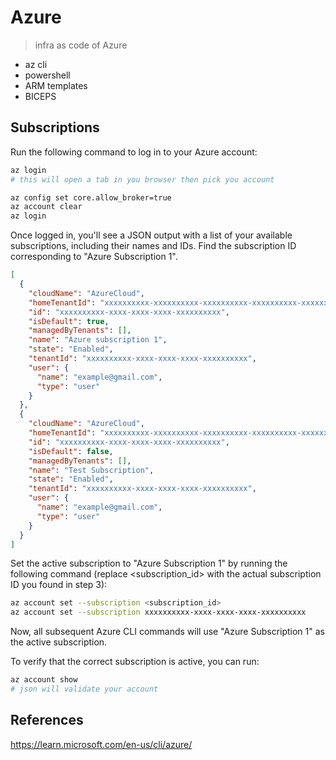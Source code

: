 # Azure 
> infra as code of Azure

- az cli
- powershell
- ARM templates
- BICEPS

## Subscriptions

Run the following command to log in to your Azure account:
```bash
az login
# this will open a tab in you browser then pick you account

az config set core.allow_broker=true
az account clear
az login
```

Once logged in, you'll see a JSON output with a list of your available subscriptions, including their names and IDs. Find the subscription ID corresponding to "Azure Subscription 1".
```json
[
  {
    "cloudName": "AzureCloud",
    "homeTenantId": "xxxxxxxxxx-xxxxxxxxxx-xxxxxxxxxx-xxxxxxxxxx-xxxxxxxxxx",
    "id": "xxxxxxxxxx-xxxx-xxxx-xxxx-xxxxxxxxxx", 
    "isDefault": true,
    "managedByTenants": [],
    "name": "Azure subscription 1",
    "state": "Enabled",
    "tenantId": "xxxxxxxxxx-xxxx-xxxx-xxxx-xxxxxxxxxx",
    "user": {
      "name": "example@gmail.com",
      "type": "user"
    }
  },
  {
    "cloudName": "AzureCloud",
    "homeTenantId": "xxxxxxxxxx-xxxxxxxxxx-xxxxxxxxxx-xxxxxxxxxx-xxxxxxxxxx",
    "id": "xxxxxxxxxx-xxxx-xxxx-xxxx-xxxxxxxxxx",
    "isDefault": false,
    "managedByTenants": [],
    "name": "Test Subscription",
    "state": "Enabled",
    "tenantId": "xxxxxxxxxx-xxxx-xxxx-xxxx-xxxxxxxxxx",
    "user": {
      "name": "example@gmail.com",
      "type": "user"
    }
  }
]
```

Set the active subscription to "Azure Subscription 1" by running the following command (replace <subscription_id> with the actual subscription ID you found in step 3):

```bash
az account set --subscription <subscription_id>
az account set --subscription xxxxxxxxxx-xxxx-xxxx-xxxx-xxxxxxxxxx
```

Now, all subsequent Azure CLI commands will use "Azure Subscription 1" as the active subscription.

To verify that the correct subscription is active, you can run:

```bash
az account show
# json will validate your account
```

## References
https://learn.microsoft.com/en-us/cli/azure/

